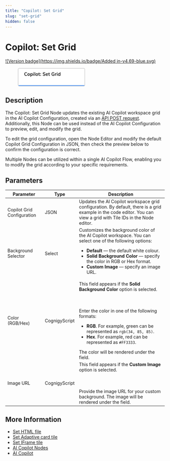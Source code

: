 ```yaml
---
title: "Copilot: Set Grid"
slug: "set-grid"
hidden: false
---
```


# Copilot: Set Grid

[![Version badge](https://img.shields.io/badge/Added in-v4.69-blue.svg)](../../../../release-notes/4.69.md)

<figure>
  <img class="image-center" src="../../../../../static/img/_assets/ai/resource/node-reference/ai-copilot/set-grid.png" width="50%" />
</figure>

## Description

The Copilot: Set Grid Node updates the existing AI Copilot workspace grid in the AI Copilot Configuration, created via an [API POST request](https://api-dev.cognigy.ai/openapi#post-/v2.0/agentassistconfigs). Additionally, this Node can be used instead of the AI Copilot Configuration to preview, edit, and modify the grid.

To edit the grid configuration, open the Node Editor and modify the default Copilot Grid Configuration in JSON, then check the preview below to confirm the configuration is correct.

Multiple Nodes can be utilized within a single AI Copilot Flow, enabling you to modify the grid according to your specific requirements.

## Parameters

| Parameter                  | Type          | Description                                                                                                                                                                                                                                                                                                                          |
|----------------------------|---------------|--------------------------------------------------------------------------------------------------------------------------------------------------------------------------------------------------------------------------------------------------------------------------------------------------------------------------------------|
| Copilot Grid Configuration | JSON          | Updates the AI Copilot workspace grid configuration. By default, there is a grid example in the code editor. You can view a grid with Tile IDs in the Node editor.                                                                                                                                                                   |
| Background Selector        | Select        | Customizes the background color of the AI Copilot workspace. You can select one of the following options:<ul><li>**Default** — the default white colour.</li><li>**Solid Background Color** — specify the color in RGB or Hex format.</li><li>**Custom Image** — specify an image URL.</li></ul>                                     |
| Color (RGB/Hex)            | CognigyScript | This field appears if the **Solid Background Color** option is selected.<br></br><br></br>Enter the color in one of the following formats:<ul><li>**RGB**. For example, green can be represented as `rgb(34, 85, 85)`.</li><li>**Hex**. For example, red can be represented as `#FF3333`.</li></ul>The color will be rendered under the field. |
| Image URL                  | CognigyScript | This field appears if the **Custom Image** option is selected.<br></br><br></br>Provide the image URL for your custom background. The image will be rendered under the field.                                                                                                                                                                  |

## More Information

- [Set HTML file](set-html-tile.md)
- [Set Adaptive card tile](set-adaptive-card-tile.md)
- [Set IFrame tile](set-iframe-tile.md)
- [AI Copilot Nodes](overview.md)
- [AI Copilot](../../../../ai-copilot/overview.md)
